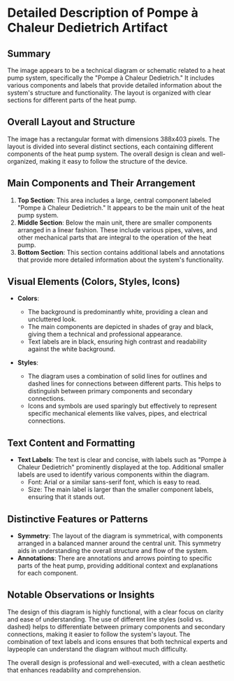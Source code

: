 # Detailed Description of Pompe à Chaleur Dedietrich Artifact

## Summary
The image appears to be a technical diagram or schematic related to a heat pump system, specifically the "Pompe à Chaleur Dedietrich." It includes various components and labels that provide detailed information about the system's structure and functionality. The layout is organized with clear sections for different parts of the heat pump.

## Overall Layout and Structure
The image has a rectangular format with dimensions 388x403 pixels. The layout is divided into several distinct sections, each containing different components of the heat pump system. The overall design is clean and well-organized, making it easy to follow the structure of the device.

## Main Components and Their Arrangement
1. **Top Section**: This area includes a large, central component labeled "Pompe à Chaleur Dedietrich." It appears to be the main unit of the heat pump system.
2. **Middle Section**: Below the main unit, there are smaller components arranged in a linear fashion. These include various pipes, valves, and other mechanical parts that are integral to the operation of the heat pump.
3. **Bottom Section**: This section contains additional labels and annotations that provide more detailed information about the system's functionality.

## Visual Elements (Colors, Styles, Icons)
- **Colors**:
  - The background is predominantly white, providing a clean and uncluttered look.
  - The main components are depicted in shades of gray and black, giving them a technical and professional appearance.
  - Text labels are in black, ensuring high contrast and readability against the white background.

- **Styles**:
  - The diagram uses a combination of solid lines for outlines and dashed lines for connections between different parts. This helps to distinguish between primary components and secondary connections.
  - Icons and symbols are used sparingly but effectively to represent specific mechanical elements like valves, pipes, and electrical connections.

## Text Content and Formatting
- **Text Labels**: The text is clear and concise, with labels such as "Pompe à Chaleur Dedietrich" prominently displayed at the top. Additional smaller labels are used to identify various components within the diagram.
  - Font: Arial or a similar sans-serif font, which is easy to read.
  - Size: The main label is larger than the smaller component labels, ensuring that it stands out.

## Distinctive Features or Patterns
- **Symmetry**: The layout of the diagram is symmetrical, with components arranged in a balanced manner around the central unit. This symmetry aids in understanding the overall structure and flow of the system.
- **Annotations**: There are annotations and arrows pointing to specific parts of the heat pump, providing additional context and explanations for each component.

## Notable Observations or Insights
The design of this diagram is highly functional, with a clear focus on clarity and ease of understanding. The use of different line styles (solid vs. dashed) helps to differentiate between primary components and secondary connections, making it easier to follow the system's layout. The combination of text labels and icons ensures that both technical experts and laypeople can understand the diagram without much difficulty.

The overall design is professional and well-executed, with a clean aesthetic that enhances readability and comprehension.